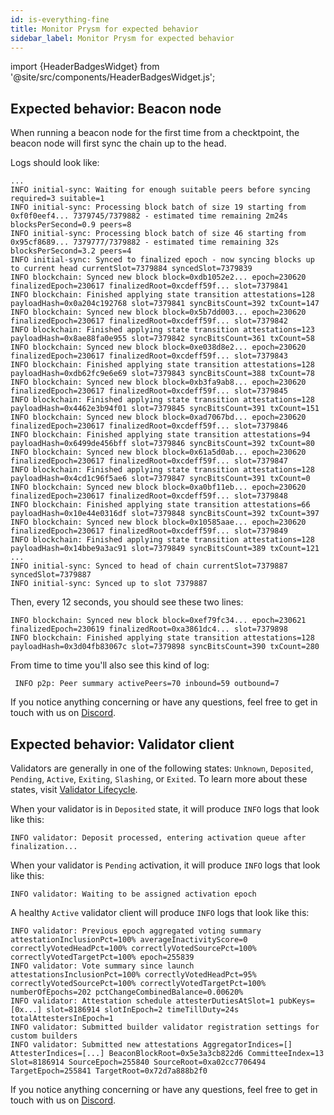 ```yaml
---
id: is-everything-fine
title: Monitor Prysm for expected behavior
sidebar_label: Monitor Prysm for expected behavior
---
```


import {HeaderBadgesWidget} from '@site/src/components/HeaderBadgesWidget.js';

<HeaderBadgesWidget />

## Expected behavior: Beacon node

When running a beacon node for the first time from a checktpoint, the beacon node will first sync the chain up to the head.

Logs should look like:

    ...
    INFO initial-sync: Waiting for enough suitable peers before syncing required=3 suitable=1
    INFO initial-sync: Processing block batch of size 19 starting from  0xf0f0eef4... 7379745/7379882 - estimated time remaining 2m24s blocksPerSecond=0.9 peers=8
    INFO initial-sync: Processing block batch of size 46 starting from  0x95cf8689... 7379777/7379882 - estimated time remaining 32s blocksPerSecond=3.2 peers=4
    INFO initial-sync: Synced to finalized epoch - now syncing blocks up to current head currentSlot=7379884 syncedSlot=7379839
    INFO blockchain: Synced new block block=0xdb1052e2... epoch=230620 finalizedEpoch=230617 finalizedRoot=0xcdeff59f... slot=7379841
    INFO blockchain: Finished applying state transition attestations=128 payloadHash=0x0a204c192768 slot=7379841 syncBitsCount=392 txCount=147
    INFO blockchain: Synced new block block=0x5b7dd003... epoch=230620 finalizedEpoch=230617 finalizedRoot=0xcdeff59f... slot=7379842
    INFO blockchain: Finished applying state transition attestations=123 payloadHash=0x8ae88fa0e955 slot=7379842 syncBitsCount=361 txCount=58
    INFO blockchain: Synced new block block=0xe038d8e2... epoch=230620 finalizedEpoch=230617 finalizedRoot=0xcdeff59f... slot=7379843
    INFO blockchain: Finished applying state transition attestations=128 payloadHash=0xdb62fc9e6e69 slot=7379843 syncBitsCount=388 txCount=78
    INFO blockchain: Synced new block block=0xb3fa9ab8... epoch=230620 finalizedEpoch=230617 finalizedRoot=0xcdeff59f... slot=7379845
    INFO blockchain: Finished applying state transition attestations=128 payloadHash=0x4462e3b94f01 slot=7379845 syncBitsCount=391 txCount=151
    INFO blockchain: Synced new block block=0xad7067bd... epoch=230620 finalizedEpoch=230617 finalizedRoot=0xcdeff59f... slot=7379846
    INFO blockchain: Finished applying state transition attestations=94 payloadHash=0x6499de456bff slot=7379846 syncBitsCount=392 txCount=80
    INFO blockchain: Synced new block block=0x61a5d0ab... epoch=230620 finalizedEpoch=230617 finalizedRoot=0xcdeff59f... slot=7379847
    INFO blockchain: Finished applying state transition attestations=128 payloadHash=0x4cd1c96f5ae6 slot=7379847 syncBitsCount=391 txCount=0
    INFO blockchain: Synced new block block=0xa0bf11eb... epoch=230620 finalizedEpoch=230617 finalizedRoot=0xcdeff59f... slot=7379848
    INFO blockchain: Finished applying state transition attestations=66 payloadHash=0x10e44e0316df slot=7379848 syncBitsCount=392 txCount=397
    INFO blockchain: Synced new block block=0x10585aae... epoch=230620 finalizedEpoch=230617 finalizedRoot=0xcdeff59f... slot=7379849
    INFO blockchain: Finished applying state transition attestations=128 payloadHash=0x14bbe9a3ac91 slot=7379849 syncBitsCount=389 txCount=121
    ...
    INFO initial-sync: Synced to head of chain currentSlot=7379887 syncedSlot=7379887
    INFO initial-sync: Synced up to slot 7379887


Then, every 12 seconds, you should see these two lines:
    
    INFO blockchain: Synced new block block=0xef79fc34... epoch=230621 finalizedEpoch=230619 finalizedRoot=0xa3861dc4... slot=7379898
    INFO blockchain: Finished applying state transition attestations=128 payloadHash=0x3d04fb83067c slot=7379898 syncBitsCount=390 txCount=280

From time to time you'll also see this kind of log:

     INFO p2p: Peer summary activePeers=70 inbound=59 outbound=7

If you notice anything concerning or have any questions, feel free to get in touch with us on [Discord](https://discord.gg/prysm).

## Expected behavior: Validator client

Validators are generally in one of the following states: `Unknown`, `Deposited`, `Pending`, `Active`, `Exiting`, `Slashing`, or `Exited`. To learn more about these states, visit [Validator Lifecycle](/how-prysm-works/validator-lifecycle.md).

When your validator is in `Deposited` state, it will produce `INFO` logs that look like this:

```
INFO validator: Deposit processed, entering activation queue after finalization... 
```

When your validator is `Pending` activation, it will produce `INFO` logs that look like this:

```
INFO validator: Waiting to be assigned activation epoch
```

A healthy `Active` validator client will produce `INFO` logs that look like this:

    INFO validator: Previous epoch aggregated voting summary attestationInclusionPct=100% averageInactivityScore=0 correctlyVotedHeadPct=100% correctlyVotedSourcePct=100% correctlyVotedTargetPct=100% epoch=255839
    INFO validator: Vote summary since launch attestationsInclusionPct=100% correctlyVotedHeadPct=95% correctlyVotedSourcePct=100% correctlyVotedTargetPct=100% numberOfEpochs=202 pctChangeCombinedBalance=0.00620%
    INFO validator: Attestation schedule attesterDutiesAtSlot=1 pubKeys=[0x...] slot=8186914 slotInEpoch=2 timeTillDuty=24s totalAttestersInEpoch=1
    INFO validator: Submitted builder validator registration settings for custom builders
    INFO validator: Submitted new attestations AggregatorIndices=[] AttesterIndices=[...] BeaconBlockRoot=0x5e3a3cb822d6 CommitteeIndex=13 Slot=8186914 SourceEpoch=255840 SourceRoot=0xa02cc7706494 TargetEpoch=255841 TargetRoot=0x72d7a888b2f0


If you notice anything concerning or have any questions, feel free to get in touch with us on [Discord](https://discord.gg/prysm).

